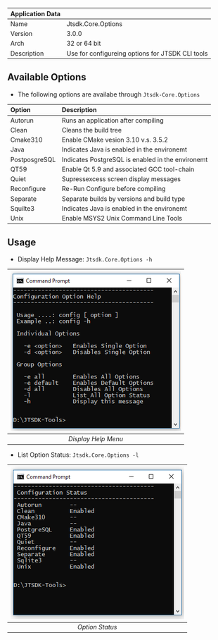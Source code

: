 | Application Data ||
| ---| --- |
| Name        | Jtsdk.Core.Options |
| Version     | 3.0.0 |
| Arch        | 32 or 64 bit |
| Description | Use for configureing options for JTSDK CLI tools |


## Available Options

- The following options are availabe through `Jtsdk-Core.Options`

| Option | Description
| :--- | :--- |
| Autorun | Runs an application after compiling
| Clean | Cleans the build tree
| Cmake310 | Enable CMake vesion 3.10 v.s. 3.5.2
| Java | Indicates Java is enabled in the environemt
| PostposgreSQL | Indicates PostgreSQL is enabled in the environemt
| QT59 | Enable Qt 5.9 and associated GCC tool-chain
| Quiet | Supressexcess screen display messages
| Reconfigure | Re-Run Configure before compiling
| Separate | Separate builds by versions and build type
| Squilte3 | Indicates Java is enabled in the environemt
| Unix | Enable MSYS2 Unix Command Line Tools
 
## Usage

- Display Help Message: `Jtsdk.Core.Options -h`

| ![Set Environment](images/jtsdk-core-options/options.1.PNG?raw=true) | 
|:--:| 
| *Display Help Menu* |

- List Option Status: `Jtsdk.Core.Options -l`

| ![Set Environment](images/jtsdk-core-options/options.2.PNG?raw=true) | 
|:--:| 
| *Option Status* |





